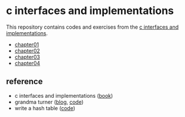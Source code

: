 # c interfaces and implementations

This repository contains codes and exercises from the [c interfaces and implementations](https://book.douban.com/subject/1826292/).

- [chapter01](https://github.com/gaoxinge/c-interfaces-and-implementations/tree/master/chapter01)
- [chapter02](https://github.com/gaoxinge/c-interfaces-and-implementations/tree/master/chapter02)
- [chapter03](https://github.com/gaoxinge/c-interfaces-and-implementations/tree/master/chapter03)
- [chapter04](https://github.com/gaoxinge/c-interfaces-and-implementations/tree/master/chapter04)

## reference

- c interfaces and implementations ([book](https://book.douban.com/subject/1826292/))
- grandma turner ([blog](https://zhuanlan.zhihu.com/c_148841715), [code](https://github.com/nikoloss/grandma-turner))
- write a hash table ([code](https://github.com/jamesroutley/write-a-hash-table))
